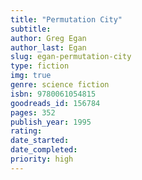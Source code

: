 ```yaml
---
title: "Permutation City"
subtitle: 
author: Greg Egan
author_last: Egan
slug: egan-permutation-city
type: fiction
img: true
genre: science fiction
isbn: 9780061054815
goodreads_id: 156784
pages: 352
publish_year: 1995
rating: 
date_started:
date_completed:
priority: high
---
```

